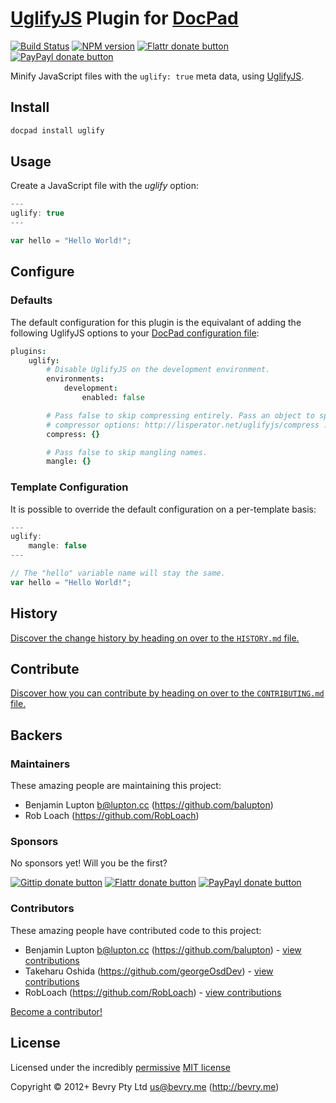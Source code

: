 # [UglifyJS](https://github.com/mishoo/UglifyJS) Plugin for [DocPad](http://docpad.org)

<!-- BADGES/ -->

[![Build Status](https://secure.travis-ci.org/docpad/docpad-plugin-uglify.png?branch=master)](http://travis-ci.org/docpad/docpad-plugin-uglify "Check this project's build status on TravisCI")
[![NPM version](https://badge.fury.io/js/docpad-plugin-uglify.png)](https://npmjs.org/package/docpad-plugin-uglify "View this project on NPM")
[![Flattr donate button](https://raw.github.com/balupton/flattr-buttons/master/badge-89x18.gif)](http://flattr.com/thing/344188/balupton-on-Flattr "Donate monthly to this project using Flattr")
[![PayPayl donate button](https://www.paypalobjects.com/en_AU/i/btn/btn_donate_SM.gif)](https://www.paypal.com/au/cgi-bin/webscr?cmd=_flow&SESSION=IHj3DG3oy_N9A9ZDIUnPksOi59v0i-EWDTunfmDrmU38Tuohg_xQTx0xcjq&dispatch=5885d80a13c0db1f8e263663d3faee8d14f86393d55a810282b64afed84968ec "Donate once-off to this project using Paypal")

<!-- /BADGES -->

Minify JavaScript files with the `uglify: true` meta data, using [UglifyJS](https://github.com/mishoo/UglifyJS2).


## Install

```bash
docpad install uglify
```


## Usage

Create a JavaScript file with the *uglify* option:
``` javascript
---
uglify: true
---

var hello = "Hello World!";
```

## Configure

### Defaults

The default configuration for this plugin is the equivalant of adding the
following UglifyJS options to your [DocPad configuration file](http://docpad.org/docs/config):

``` coffee
plugins:
	uglify:
		# Disable UglifyJS on the development environment.
		environments:
			development:
				enabled: false

		# Pass false to skip compressing entirely. Pass an object to specify custom
		# compressor options: http://lisperator.net/uglifyjs/compress .
		compress: {}

		# Pass false to skip mangling names.
		mangle: {}
```


### Template Configuration

It is possible to override the default configuration on a per-template basis:

``` javascript
---
uglify:
	mangle: false
---

// The "hello" variable name will stay the same.
var hello = "Hello World!";
```

<!-- HISTORY/ -->

## History
[Discover the change history by heading on over to the `HISTORY.md` file.](https://github.com/docpad/docpad-plugin-sass/blob/master/HISTORY.md#files)

<!-- /HISTORY -->


<!-- CONTRIBUTE/ -->

## Contribute

[Discover how you can contribute by heading on over to the `CONTRIBUTING.md` file.](https://github.com/docpad/docpad-plugin-sass/blob/master/CONTRIBUTING.md#files)

<!-- /CONTRIBUTE -->


<!-- BACKERS/ -->

## Backers

### Maintainers

These amazing people are maintaining this project:

- Benjamin Lupton <b@lupton.cc> (https://github.com/balupton)
- Rob Loach (https://github.com/RobLoach)

### Sponsors

No sponsors yet! Will you be the first?

[![Gittip donate button](http://img.shields.io/gittip/docpad.png)](https://www.gittip.com/docpad/ "Donate weekly to this project using Gittip")
[![Flattr donate button](http://img.shields.io/flattr/donate.png?color=yellow)](http://flattr.com/thing/344188/balupton-on-Flattr "Donate monthly to this project using Flattr")
[![PayPayl donate button](http://img.shields.io/paypal/donate.png?color=yellow)](https://www.paypal.com/cgi-bin/webscr?cmd=_s-xclick&hosted_button_id=QB8GQPZAH84N6 "Donate once-off to this project using Paypal")

### Contributors

These amazing people have contributed code to this project:

- Benjamin Lupton <b@lupton.cc> (https://github.com/balupton) - [view contributions](https://github.com/docpad/docpad-plugin-uglify/commits?author=balupton)
- Takeharu Oshida (https://github.com/georgeOsdDev) - [view contributions](https://github.com/docpad/docpad-plugin-uglify/commits?author=georgeOsdDev)
- RobLoach (https://github.com/RobLoach) - [view contributions](https://github.com/docpad/docpad-plugin-uglify/commits?author=RobLoach)

[Become a contributor!](https://github.com/docpad/docpad-plugin-uglify/blob/master/CONTRIBUTING.md#files)

<!-- /BACKERS -->


<!-- LICENSE/ -->

## License

Licensed under the incredibly [permissive](http://en.wikipedia.org/wiki/Permissive_free_software_licence) [MIT license](http://creativecommons.org/licenses/MIT/)

Copyright &copy; 2012+ Bevry Pty Ltd <us@bevry.me> (http://bevry.me)

<!-- /LICENSE -->
